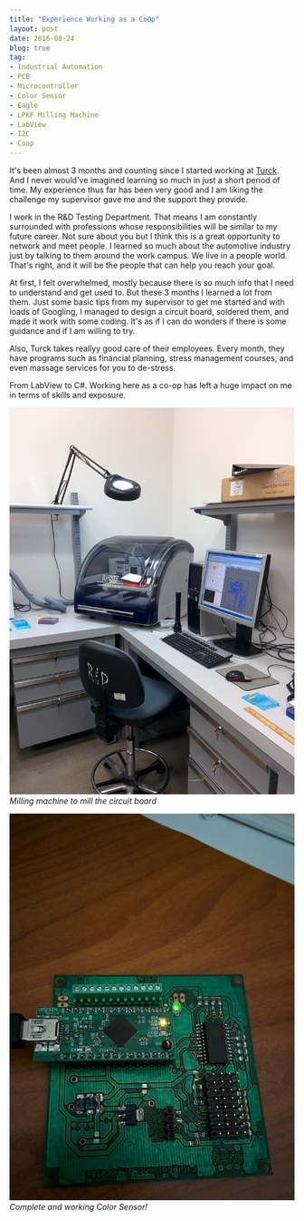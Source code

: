 ```yaml
---
title: "Experience Working as a CoOp"
layout: post
date: 2016-08-24
blog: true
tag:
- Industrial Automation
- PCB
- Microcontroller
- Color Sensor
- Eagle
- LPKF Milling Machine
- LabView
- I2C
- Coop
---
```


It's been almost 3 months and counting since I started working at
[Turck](http://www.turck.us/en/). And I never would've imagined learning so much
in just a short period of time. My experience thus far has been very good and I
am liking the challenge my supervisor gave me and the support they provide.

I work in the R&D Testing Department. That means I am constantly surrounded with
professions whose responsibilities will be similar to my future career. Not sure
about you but I think this is a great opportunity to network and meet people. I
learned so much about the automotive industry just by talking to them around the
work campus. We live in a people world. That's right, and it will be the people
that can help you reach your goal.

At first, I felt overwhelmed, mostly because there is so much info that I need
to understand and get used to. But these 3 months I learned a lot from them. Just
some basic tips from my supervisor to get me started and with loads of Googling,
I managed to design a circuit board, soldered them, and made it work with some
coding. It's as if I can do wonders if there is some guidance and if I am willing
to try.

Also, Turck takes reallyy good care of their employees.
Every month, they have programs such as financial planning, stress management courses,
and even massage services for you to de-stress.

From LabView to C#. Working here as a co-op has left a huge impact on me in terms of skills
and exposure.

![Markdown Image][1]
*Milling machine to mill the circuit board*

![Markdown Image][2]
*Complete and working Color Sensor!*

[1]: /images/coop/millingMachine.jpg
[2]: /images/coop/pcb.jpg
